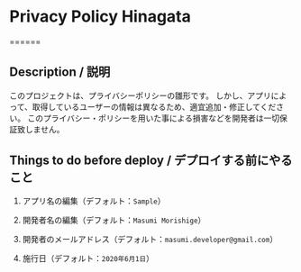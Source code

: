 # Privacy Policy Hinagata
======
## Description / 説明
このプロジェクトは、プライバシーポリシーの雛形です。
しかし、アプリによって、取得しているユーザーの情報は異なるため、適宜追加・修正してください。
このプライバシー・ポリシーを用いた事による損害などを開発者は一切保証致しません。

## Things to do before deploy / デプロイする前にやること
1. アプリ名の編集（デフォルト：`Sample`）

2. 開発者名の編集（デフォルト：`Masumi Morishige`）

3. 開発者のメールアドレス（デフォルト：`masumi.developer@gmail.com`）

4. 施行日（デフォルト：`2020年6月1日`）
